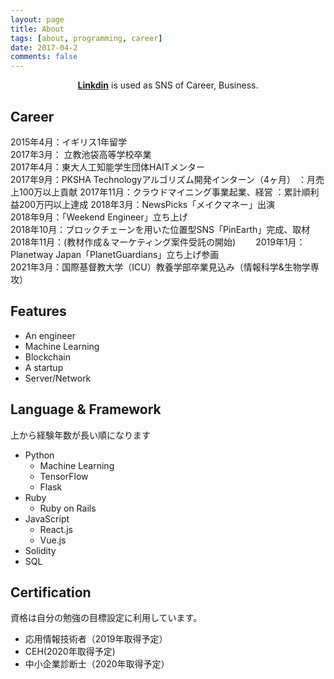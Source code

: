 ```yaml
---
layout: page
title: About 
tags: [about, programming, career]
date: 2017-04-2
comments: false
---
```

    
<center>
<a href="www.linkedin.com/in/ahpjop"><b>Linkdin</b></a> is used as SNS of Career, Business.
</center>
  

## Career
  
2015年4月：イギリス1年留学  
2017年3月： 立教池袋高等学校卒業  
2017年4月：東大人工知能学生団体HAITメンター  
2017年9月：PKSHA Technologyアルゴリズム開発インターン（4ヶ月） ：月売上100万以上貢献
2017年11月：クラウドマイニング事業起業、経営 ：累計順利益200万円以上達成
2018年3月：NewsPicks「メイクマネー」出演  
2018年9月：「Weekend Engineer」立ち上げ  
2018年10月：ブロックチェーンを用いた位置型SNS「PinEarth」完成、取材　　
2018年11月：(教材作成＆マーケティング案件受託の開始)　　
2019年1月：Planetway Japan「PlanetGuardians」立ち上げ参画  
2021年3月：国際基督教大学（ICU）教養学部卒業見込み（情報科学&生物学専攻）  


## Features
* An engineer
* Machine Learning
* Blockchain
* A startup
* Server/Network

## Language & Framework
上から経験年数が長い順になります  

* Python
	* Machine Learning
	* TensorFlow
	* Flask 
* Ruby
	* Ruby on Rails 
* JavaScript
	* React.js  
	* Vue.js  
* Solidity  
* SQL  

## Certification
資格は自分の勉強の目標設定に利用しています。  

* 応用情報技術者（2019年取得予定）
* CEH(2020年取得予定)
* 中小企業診断士（2020年取得予定）

   


   	  

